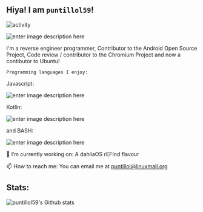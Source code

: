 ## Hiya! I am `puntillol59`!

![activity](https://img.shields.io/static/v1?label=Account&message=Active&color=blue&style=plastic&logo=Git)

![enter image description here](https://avatars2.githubusercontent.com/u/62703475?s=460&u=5f2be3053160e23f1421cab3a2272a7b39ecb7b3&v=4)

I'm a reverse engineer programmer, Contributor to the Android Open Source Project, Code review / contributor to the Chromium Project and now a contibutor to Ubuntu!

    Programming languages I enjoy: 
Javascript:

![enter image description here](https://upload.wikimedia.org/wikipedia/commons/thumb/6/6a/JavaScript-logo.png/240px-JavaScript-logo.png)

Kotlin:

![enter image description here](https://upload.wikimedia.org/wikipedia/commons/thumb/7/74/Kotlin-logo.svg/240px-Kotlin-logo.svg.png)

and BASH:

![enter image description here](https://upload.wikimedia.org/wikipedia/commons/thumb/4/4b/Bash_Logo_Colored.svg/240px-Bash_Logo_Colored.svg.png)

🔭 I’m currently working on: A dahliaOS rEFInd flavour

📫 How to reach me: You can email me at puntillol@linuxmail.org

## Stats:

![puntillol59's Github stats](https://github-readme-stats.vercel.app/api?username=puntillol59)

